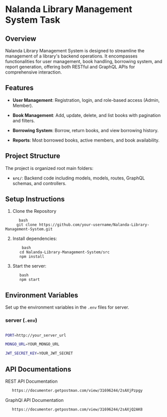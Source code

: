 # Nalanda Library Management System Task


## Overview

Nalanda Library Management System is designed to streamline the management of a library's backend operations. It encompasses functionalities for user management, book handling, borrowing system, and report generation, offering both RESTful and GraphQL APIs for comprehensive interaction.

## Features

- **User Management**: Registration, login, and role-based access (Admin, Member).

- **Book Management**:  Add, update, delete, and list books with pagination and filters.

- **Borrowing System**: Borrow, return books, and view borrowing history.

- **Reports**: Most borrowed books, active members, and book availability.


## Project Structure

The project is organized root main folders:

- **`src/`**: Backend code including models, models, routes, GraphQL schemas, and controllers.

## Setup Instructions

1. Clone the Repository

```
      bash
     git clone https://github.com/your-username/Nalanda-Library-Management-System.git
```


2. Install dependencies:
    ```
        bash
       cd Nalanda-Library-Management-System/src
       npm install
    ```
    
3. Start the server:
    ```
       bash
       npm start
    ```

## Environment Variables

Set up the environment variables in the `.env` files for  server.

### server (`.env`)

   ```bash
   
PORT=http://your_server_url

MONGO_URL=YOUR_MONGO_URL

JWT_SECRET_KEY=YOUR_JWT_SECRET
```


## API Documentations


REST API Documentation

```bash
   https://documenter.getpostman.com/view/31696244/2sAXjPzpgy
```

GraphQl API Documentation

```bash
   https://documenter.getpostman.com/view/31696244/2sAXjQ2AK8
```
